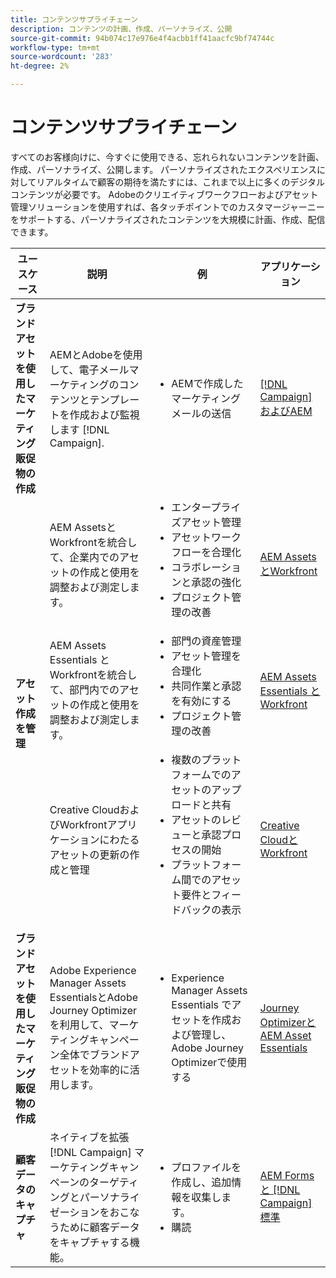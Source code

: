 ```yaml
---
title: コンテンツサプライチェーン
description: コンテンツの計画、作成、パーソナライズ、公開
source-git-commit: 94b074c17e976e4f4acbb1ff41aacfc9bf74744c
workflow-type: tm+mt
source-wordcount: '283'
ht-degree: 2%

---
```



# コンテンツサプライチェーン

すべてのお客様向けに、今すぐに使用できる、忘れられないコンテンツを計画、作成、パーソナライズ、公開します。
パーソナライズされたエクスペリエンスに対してリアルタイムで顧客の期待を満たすには、これまで以上に多くのデジタルコンテンツが必要です。 Adobeのクリエイティブワークフローおよびアセット管理ソリューションを使用すれば、各タッチポイントでのカスタマージャーニーをサポートする、パーソナライズされたコンテンツを大規模に計画、作成、配信できます。

<table>
 <thead>
    <tr>
      <th>ユースケース</th>
      <th>説明</th>
      <th>例</th>
      <th>アプリケーション</th>
    </tr>
  </thead>
  <tbody>
<tr>
  <td><strong>ブランドアセットを使用したマーケティング販促物の作成</strong><br/></td>
  <td>AEMとAdobeを使用して、電子メールマーケティングのコンテンツとテンプレートを作成および監視します [!DNL Campaign].</td>
  <td>
    <ul>
      <li>AEMで作成したマーケティングメールの送信</li>
    </ul>    
  </td>
  <td><a href="../integrations-between-applications/experience-manager/experience-manager-campaign.md">[!DNL Campaign] およびAEM</a></td>
</tr>
<tr>
  <td rowspan="3"><strong>アセット作成を管理</strong><br/></td>
  <td>AEM AssetsとWorkfrontを統合して、企業内でのアセットの作成と使用を調整および測定します。</td>
  <td>
    <ul style="margin-top: 0;">
      <li>エンタープライズアセット管理</li>
      <li>アセットワークフローを合理化</li>
      <li>コラボレーションと承認の強化</li>
      <li>プロジェクト管理の改善</li>
    </ul>    
  </td>
  <td><a href="../integrations-between-applications/experience-manager/experience-manager-workfront.md">AEM AssetsとWorkfront</a></td>
</tr>
<tr>
  <td>AEM Assets Essentials とWorkfrontを統合して、部門内でのアセットの作成と使用を調整および測定します。</td>
  <td>
    <ul style="margin-top: 0;">
      <li>部門の資産管理</li>
      <li>アセット管理を合理化</li>
      <li>共同作業と承認を有効にする</li>
      <li>プロジェクト管理の改善</li>
    </ul>    
  </td>
  <td><a href="../integrations-between-applications/experience-manager/experience-manager-workfront.md">AEM Assets Essentials とWorkfront</a></td>
</tr>
<tr>
  <td>Creative CloudおよびWorkfrontアプリケーションにわたるアセットの更新の作成と管理</td>
  <td>
    <ul style="margin-top: 0;">
      <li>複数のプラットフォームでのアセットのアップロードと共有</li>
      <li>アセットのレビューと承認プロセスの開始</li>
      <li>プラットフォーム間でのアセット要件とフィードバックの表示</li>
    </ul>    
  </td>
  <td><a href="/help/integrations/integrations-between-applications/workfront/workfront-creative-cloud.md">Creative CloudとWorkfront</a></td>
</tr>
<tr>
  <td><strong>ブランドアセットを使用したマーケティング販促物の作成</strong><br/></td>
  <td>Adobe Experience Manager Assets EssentialsとAdobe Journey Optimizerを利用して、マーケティングキャンペーン全体でブランドアセットを効率的に活用します。
  </td>
  <td>
    <ul>
      <li>Experience Manager Assets Essentials でアセットを作成および管理し、Adobe Journey Optimizerで使用する</li>
    </ul>
  </td>
  <td><a href="../integrations-between-applications/journey-optimizer/journey-optimizer-experience-manager.md">Journey OptimizerとAEM Asset Essentials</a></td>
</tr>
<tr>
  <td><strong>顧客データのキャプチャ</strong><br/></td>
  <td>ネイティブを拡張 [!DNL Campaign] マーケティングキャンペーンのターゲティングとパーソナライゼーションをおこなうために顧客データをキャプチャする機能。
  </td>
  <td>
    <ul>
      <li>プロファイルを作成し、追加情報を収集します。 </li>
      <li>購読</li>
    </ul>
  </td>
  <td><a href="../integrations-between-applications/experience-manager/experience-manager-campaign.md">AEM Formsと [!DNL Campaign] 標準</a></td>
</tr>
</tbody>
</table>
